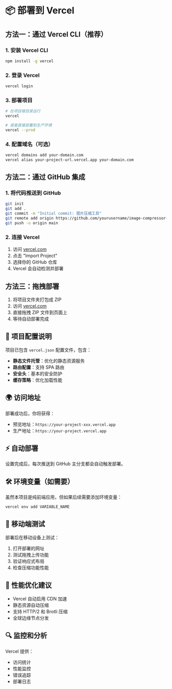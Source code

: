 # 📦 部署到 Vercel

## 方法一：通过 Vercel CLI（推荐）

### 1. 安装 Vercel CLI
```bash
npm install -g vercel
```

### 2. 登录 Vercel
```bash
vercel login
```

### 3. 部署项目
```bash
# 在项目根目录运行
vercel

# 或者直接部署到生产环境
vercel --prod
```

### 4. 配置域名（可选）
```bash
vercel domains add your-domain.com
vercel alias your-project-url.vercel.app your-domain.com
```

## 方法二：通过 GitHub 集成

### 1. 将代码推送到 GitHub
```bash
git init
git add .
git commit -m "Initial commit: 图片压缩工具"
git remote add origin https://github.com/yourusername/image-compressor-tool.git
git push -u origin main
```

### 2. 连接 Vercel
1. 访问 [vercel.com](https://vercel.com)
2. 点击 "Import Project"
3. 选择你的 GitHub 仓库
4. Vercel 会自动检测并部署

## 方法三：拖拽部署

1. 将项目文件夹打包成 ZIP
2. 访问 [vercel.com](https://vercel.com)
3. 直接拖拽 ZIP 文件到页面上
4. 等待自动部署完成

## 🔧 项目配置说明

项目已包含 `vercel.json` 配置文件，包含：

- **静态文件托管**：优化的静态资源服务
- **路由配置**：支持 SPA 路由
- **安全头**：基本的安全防护
- **缓存策略**：优化加载性能

## 🌍 访问地址

部署成功后，你将获得：
- 预览地址：`https://your-project-xxx.vercel.app`
- 生产地址：`https://your-project.vercel.app`

## ⚡ 自动部署

设置完成后，每次推送到 GitHub 主分支都会自动触发部署。

## 🛠️ 环境变量（如需要）

虽然本项目是纯前端应用，但如果后续需要添加环境变量：

```bash
vercel env add VARIABLE_NAME
```

## 📱 移动端测试

部署后在移动设备上测试：
1. 打开部署的网址
2. 测试拖拽上传功能
3. 验证响应式布局
4. 检查压缩功能性能

## 🚀 性能优化建议

- Vercel 自动启用 CDN 加速
- 静态资源自动压缩
- 支持 HTTP/2 和 Brotli 压缩
- 全球边缘节点分发

## 🔍 监控和分析

Vercel 提供：
- 访问统计
- 性能监控
- 错误追踪
- 部署日志
